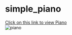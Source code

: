 # simple_piano
[Click on this link to view Piano](https://manas-palai123.github.io/simple_piano/)
<br>
![piano](https://user-images.githubusercontent.com/52438825/221410157-7289735b-ff46-40da-9e04-32d5995f7b4c.PNG)
